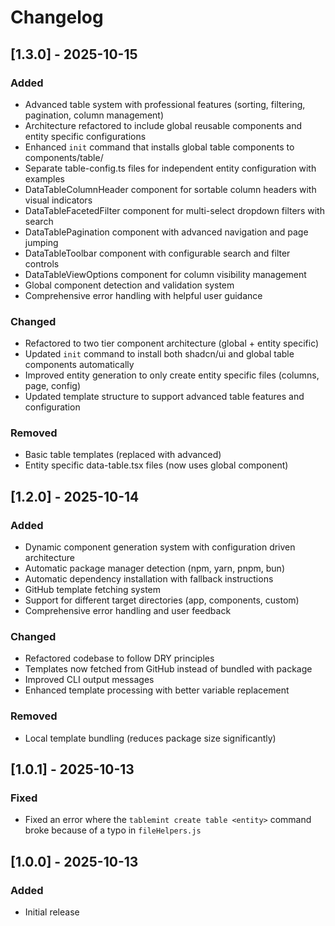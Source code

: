 # Changelog

## [1.3.0] - 2025-10-15

### Added

- Advanced table system with professional features (sorting, filtering, pagination, column management)
- Architecture refactored to include global reusable components and entity specific configurations
- Enhanced `init` command that installs global table components to components/table/
- Separate table-config.ts files for independent entity configuration with examples
- DataTableColumnHeader component for sortable column headers with visual indicators
- DataTableFacetedFilter component for multi-select dropdown filters with search
- DataTablePagination component with advanced navigation and page jumping
- DataTableToolbar component with configurable search and filter controls
- DataTableViewOptions component for column visibility management
- Global component detection and validation system
- Comprehensive error handling with helpful user guidance

### Changed

- Refactored to two tier component architecture (global + entity specific)
- Updated `init` command to install both shadcn/ui and global table components automatically
- Improved entity generation to only create entity specific files (columns, page, config)
- Updated template structure to support advanced table features and configuration

### Removed

- Basic table templates (replaced with advanced)
- Entity specific data-table.tsx files (now uses global component)

## [1.2.0] - 2025-10-14

### Added

- Dynamic component generation system with configuration driven architecture
- Automatic package manager detection (npm, yarn, pnpm, bun)
- Automatic dependency installation with fallback instructions
- GitHub template fetching system
- Support for different target directories (app, components, custom)
- Comprehensive error handling and user feedback

### Changed

- Refactored codebase to follow DRY principles
- Templates now fetched from GitHub instead of bundled with package
- Improved CLI output messages
- Enhanced template processing with better variable replacement

### Removed

- Local template bundling (reduces package size significantly)

## [1.0.1] - 2025-10-13

### Fixed

- Fixed an error where the `tablemint create table <entity>` command broke because of a typo in `fileHelpers.js`

## [1.0.0] - 2025-10-13

### Added

- Initial release
